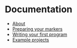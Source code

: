 # Documentation

* [About](/about)
* [Preparing your markers](/markers)
* [Writing your first program](/program)
* [Example projects](/examples)

